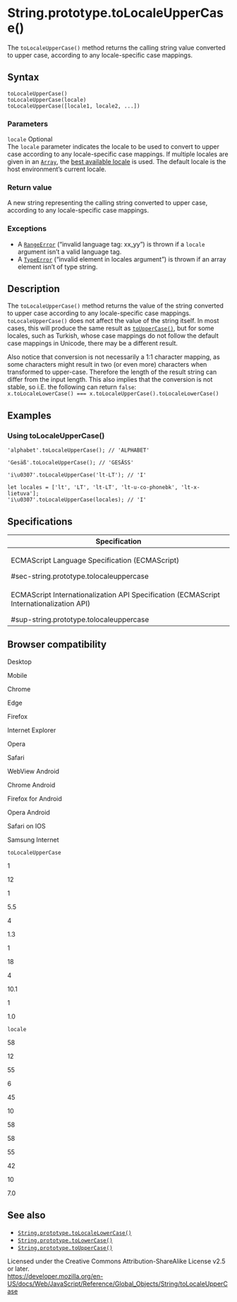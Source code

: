 String.prototype.toLocaleUpperCase()
====================================

The `toLocaleUpperCase()` method returns the calling string value converted to upper case, according to any locale-specific case mappings.

Syntax
------

    toLocaleUpperCase()
    toLocaleUpperCase(locale)
    toLocaleUpperCase([locale1, locale2, ...])

### Parameters

`locale` <span class="badge inline optional">Optional</span>  
The `locale` parameter indicates the locale to be used to convert to upper case according to any locale-specific case mappings. If multiple locales are given in an [`Array`](../array), the [best available locale](https://tc39.github.io/ecma402/#sec-bestavailablelocale) is used. The default locale is the host environment’s current locale.

### Return value

A new string representing the calling string converted to upper case, according to any locale-specific case mappings.

### Exceptions

-   A [`RangeError`](../rangeerror) (“invalid language tag: xx\_yy”) is thrown if a `locale` argument isn’t a valid language tag.
-   A [`TypeError`](../typeerror) (“invalid element in locales argument”) is thrown if an array element isn’t of type string.

Description
-----------

The `toLocaleUpperCase()` method returns the value of the string converted to upper case according to any locale-specific case mappings. `toLocaleUpperCase()` does not affect the value of the string itself. In most cases, this will produce the same result as [`toUpperCase()`](touppercase), but for some locales, such as Turkish, whose case mappings do not follow the default case mappings in Unicode, there may be a different result.

Also notice that conversion is not necessarily a 1:1 character mapping, as some characters might result in two (or even more) characters when transformed to upper-case. Therefore the length of the result string can differ from the input length. This also implies that the conversion is not stable, so i.E. the following can return `false`:  
`x.toLocaleLowerCase() === x.toLocaleUpperCase().toLocaleLowerCase()`

Examples
--------

### Using toLocaleUpperCase()

    'alphabet'.toLocaleUpperCase(); // 'ALPHABET'

    'Gesäß'.toLocaleUpperCase(); // 'GESÄSS'

    'i\u0307'.toLocaleUpperCase('lt-LT'); // 'I'

    let locales = ['lt', 'LT', 'lt-LT', 'lt-u-co-phonebk', 'lt-x-lietuva'];
    'i\u0307'.toLocaleUpperCase(locales); // 'I'

Specifications
--------------

<table><colgroup><col style="width: 100%" /></colgroup><thead><tr class="header"><th>Specification</th></tr></thead><tbody><tr class="odd"><td><p>ECMAScript Language Specification (ECMAScript)<br />
</p><span class="small">#sec-string.prototype.tolocaleuppercase</span></td></tr><tr class="even"><td><p>ECMAScript Internationalization API Specification (ECMAScript Internationalization API)<br />
</p><span class="small">#sup-string.prototype.tolocaleuppercase</span></td></tr></tbody></table>

Browser compatibility
---------------------

Desktop

Mobile

Chrome

Edge

Firefox

Internet Explorer

Opera

Safari

WebView Android

Chrome Android

Firefox for Android

Opera Android

Safari on IOS

Samsung Internet

`toLocaleUpperCase`

1

12

1

5.5

4

1.3

1

18

4

10.1

1

1.0

`locale`

58

12

55

6

45

10

58

58

55

42

10

7.0

See also
--------

-   [`String.prototype.toLocaleLowerCase()`](tolocalelowercase)
-   [`String.prototype.toLowerCase()`](tolowercase)
-   [`String.prototype.toUpperCase()`](touppercase)

Licensed under the Creative Commons Attribution-ShareAlike License v2.5 or later.  
<a href="https://developer.mozilla.org/en-US/docs/Web/JavaScript/Reference/Global_Objects/String/toLocaleUpperCase" class="_attribution-link">https://developer.mozilla.org/en-US/docs/Web/JavaScript/Reference/Global_Objects/String/toLocaleUpperCase</a>
